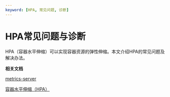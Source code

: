 ```yaml
---
keyword: [HPA, 常见问题, 诊断]
---
```


# HPA常见问题与诊断

HPA（容器水平伸缩）可以实现容器资源的弹性伸缩。本文介绍HPA的常见问题及解决办法。



**相关文档**  


[metrics-server](/cn.zh-CN/新功能发布记录/组件介绍与变更记录/metrics-server.md)

[容器水平伸缩（HPA）](/cn.zh-CN/Kubernetes集群用户指南/弹性伸缩/容器水平伸缩（HPA）.md)


